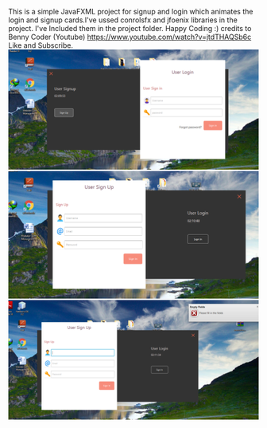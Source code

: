 This is a simple JavaFXML project for signup and login which animates the login and signup cards.I've ussed conrolsfx and jfoenix libraries in the project. I've Included them in the project folder.
Happy Coding :)
credits to Benny Coder (Youtube) https://www.youtube.com/watch?v=jtdTHAQSb6c Like and Subscribe.
![Alt text](screenshots/Login.PNG?raw=true "Optional Title")
![Alt text](screenshots/SignUp.PNG?raw=true "Optional Title")
![Alt text](screenshots/push.PNG?raw=true "Optional Title")

